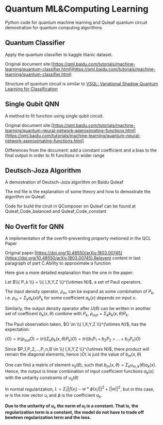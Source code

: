 # Quantum ML&Computing Learning
Python code for quantum machine learning and Quleaf quantum circuit demostration for quantum computing algorithms


## Quantum Classifier
Apply the quantum classifier to kaggle titanic dataset. 

Original document site:[https://qml.baidu.com/tutorials/machine-learning/quantum-classifier.html](https://qml.baidu.com/tutorials/machine-learning/quantum-classifier.html)

Structure of quantum circuit is similar to [VSQL: Variational Shadow Quantum Learning for Classification](https://doi.org/10.1609/aaai.v35i9.17016)



## Single Qubit QNN
A method to fit function using single qubit circuit.

Original document site:[https://qml.baidu.com/tutorials/machine-learning/quantum-neural-network-approximating-functions.html](https://qml.baidu.com/tutorials/machine-learning/quantum-neural-network-approximating-functions.html)

Differences from the document: add a constant coefficient and a bias to the final output in order to fit functions in wider range


## Deutsch-Joza Algorithm
A demostration of Deutsch-Joza algorithm on Baidu Quleaf

The md file is the explanation of some theory and how to demostrate the algorithm on Quleaf.

Code for build the ciruit in QComposer on Quleaf can be found at Quleaf_Code_balanced and Quleaf_Code_constant


## No Overfit for QNN
A implementation of the overfit-preventing property metioned in the QCL Paper

Original paper:[https://doi.org/10.48550/arXiv.1803.00745](https://doi.org/10.48550/arXiv.1803.00745).Relevent content in last paragraph of part C.Ability to approximate a function 

Here give a more detailed explanation than the one in the paper:

Let $\\{ P_k \\} = \\{ I,X,Y,Z \\}^{\otimes N}$, a set of Pauli operators.

The input density operator, $\rho_{in}$, can be expand as some combination of $P_k$, i.e. $\rho_{in} = \Sigma_k a_k(x) P_k$ for some coefficient $a_k(x)$ depends on input $x$.

Similarly, the output density operator after $U(\theta)$ can be written in another set of coefficent $b_k(x,\theta)$ combine with $P_k$, $\rho_{out} = \Sigma_k b_k(x,\theta) P_k$.

The Pauli observation taken, $O \in \\{ I,X,Y,Z \\}^{\otimes N}$, has the expectation:

$\langle O \rangle = tr(\rho_{out}O) = tr((\Sigma_k b_k(x,\theta) P_k)O) = tr((b_1 P_1 + b_2 P_2 + ... + b_n P_n)O)$ 

Since $P_1,P_2,...,P_n,B \in \\{ I,X,Y,Z \\}^{\otimes N}$, there product will remain the diagonal elements, hence $\rangle O \langle$ is just the value of $b_m(x,\theta)$

One can find a matrix of element $u_{ij}(\theta)$, such that $b_m(x,\theta) = \Sigma_k u_{m,k}(\theta)a_k(x)$. Hence, the output is linear combination of input coefficient functions $a_k(x)$ with the unitarity constraints of $u_{ij}(\theta)$

In normal regularization, $L = \Sigma_i ||f(x_i)-w*\phi(x_i)||^2 + ||w||^2$, but in this case, $w$  is the row vector $u_i$ and $\phi$ is the coefficient $a_k$. 

**Due to the unitarity of $u_i$, the norm of $u_i$ is a constant. That is, the regularization term is a constant, the model do not have to trade off bewteen regularization term and the loss.**

